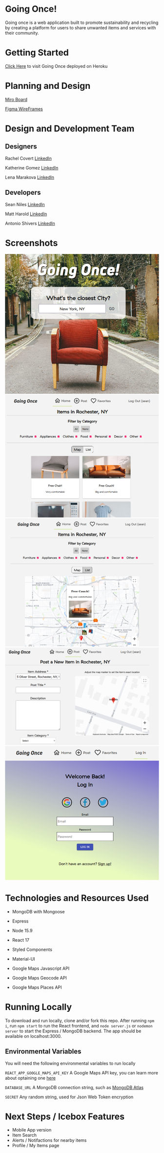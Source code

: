 # Going Once!

Going once is a web application built to promote sustainability and recycling by creating a platform for users to share unwanted items and services with their community. 

# Getting Started

[Click Here](https://going-once.herokuapp.com) to visit Going Once deployed on Heroku

# Planning and Design

[Miro Board](https://miro.com/app/board/o9J_l5vjpXw=/)

[Figma WireFrames](https://www.figma.com/file/C138pCE67HwXMe59iTKmMU/?node-id=51%3A148)

# Design and Development Team

## Designers
Rachel Covert [LinkedIn](https://www.linkedin.com/in/rachelcovertdesign/) 

Katherine Gomez [LinkedIn](https://www.linkedin.com/in/katherine-v-gomez-34343393/)

Lena Marakova [LinkedIn](https://www.linkedin.com/in/elenamarakova/)

## Developers

Sean Niles [LinkedIn](https://www.linkedin.com/in/sean-niles/)

Matt Harold [LinkedIn](https://www.linkedin.com/in/mnharold/)

Antonio Shivers [LinkedIn](https://www.linkedin.com/in/antonioshivers/)

# Screenshots 

![Screenshot 1](https://raw.githubusercontent.com/SummerSquads-Blue/going-once/main/src/assets/screenshots/GoingOnce-screenshot1.png)
![Screenshot 2](https://raw.githubusercontent.com/SummerSquads-Blue/going-once/main/src/assets/screenshots/GoingOnce-screenshot2.png)
![Screenshot 3](https://raw.githubusercontent.com/SummerSquads-Blue/going-once/main/src/assets/screenshots/GoingOnce-screenshot3.png)
![Screenshot 4](https://raw.githubusercontent.com/SummerSquads-Blue/going-once/main/src/assets/screenshots/GoingOnce-screenshot4.png)
![Screenshot 5](https://raw.githubusercontent.com/SummerSquads-Blue/going-once/main/src/assets/screenshots/GoingOnce-screenshot5.png)

# Technologies and Resources Used
* MongoDB with Mongoose 
* Express
* Node 15.9
* React 17

* Styled Components
* Material-UI

* Google Maps Javascript API
* Google Maps Geocode API
* Google Maps Places API
  
# Running Locally
To download and run locally, clone and/or fork this repo.
After running ```npm i```, run ```npm start``` to run the React frontend, and ```node server.js``` or ```nodemon server``` to start the Express / MongoDB backend. The app should be available on localhost:3000.

## Environmental Variables

You will need the following environmental variables to run locally

```REACT_APP_GOOGLE_MAPS_API_KEY``` A Google Maps API key, you can learn more about optaining one [here](https://developers.google.com/maps/documentation/javascript/cloud-setup)

```DATABASE_URL```  A MongoDB connection string, such as [MongoDB Atlas](https://www.mongodb.com/cloud/atlas)

```SECRET``` Any random string, used for Json Web Token encryption

# Next Steps / Icebox Features

* Mobile App version
* Item Search
* Alerts / Notifactions for nearby items
* Profile / My Items page
